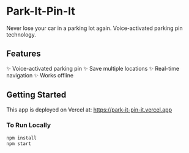# Park-It-Pin-It

Never lose your car in a parking lot again. Voice-activated parking pin technology.

## Features

✨ Voice-activated parking pin
✨ Save multiple locations
✨ Real-time navigation
✨ Works offline

## Getting Started

This app is deployed on Vercel at: https://park-it-pin-it.vercel.app

### To Run Locally
```bash
npm install
npm start
